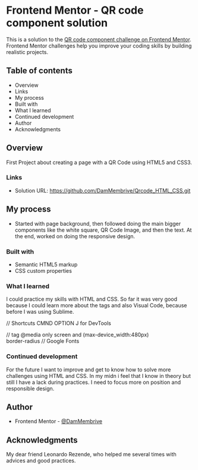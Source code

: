 # Frontend Mentor - QR code component solution

This is a solution to the [QR code component challenge on Frontend Mentor](https://www.frontendmentor.io/challenges/qr-code-component-iux_sIO_H). Frontend Mentor challenges help you improve your coding skills by building realistic projects. 

## Table of contents
  - Overview
  - Links
  - My process
  - Built with
  - What I learned
  - Continued development
  - Author
  - Acknowledgments

## Overview

First Project about creating a page with a QR Code using HTML5 and CSS3.

### Links

- Solution URL: https://github.com/DamMembrive/Qrcode_HTML_CSS.git

## My process

- Started with page background, then followed doing the main bigger components like the white square, QR Code Image, and then the text. At the end, worked on doing the responsive design. 

### Built with

- Semantic HTML5 markup
- CSS custom properties


### What I learned

I could practice my skills with HTML and CSS. So far it was very good because I could learn more about the tags and also Visual Code, because before I was using Sublime. 

// Shortcuts
    CMND OPTION J for DevTools

// tag @media only screen and (max-device_width:480px)
    <meta name="viewport" content="width=device-width, initial-scale=1.0">    
    border-radius 
// Google Fonts


### Continued development

For the future I want to improve and get to know how to solve more challenges using HTML and CSS. In my midn i feel that I know in theory but still I have a lack during practices. 
I need to focus more on position and responsible design. 


## Author

- Frontend Mentor - [@DamMembrive](https://www.frontendmentor.io/profile/DamMembrive)

## Acknowledgments

My dear friend Leonardo Rezende, who helped me several times with advices and good practices. 
